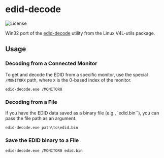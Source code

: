 # edid-decode

![License](https://img.shields.io/badge/license-MIT-blue.svg)

Win32 port of the [edid-decode](https://git.linuxtv.org/v4l-utils.git/tree/utils/edid-decode) utility from the Linux V4L-utils package.

## Usage

### Decoding from a Connected Monitor

To get and decode the EDID from a specific monitor, use the special `/MONITORX` path, where `X` is the 0-based index of the monitor.

```
edid-decode.exe /MONITOR0
```

### Decoding from a File

If you have the EDID data saved as a binary file (e.g., `edid.bin``), you can pass the file path as an argument.

```
edid-decode.exe path\to\edid.bin
```

### Save the EDID binary to a File

```
edid-decode.exe /MONITOR0 edid.bin
```

